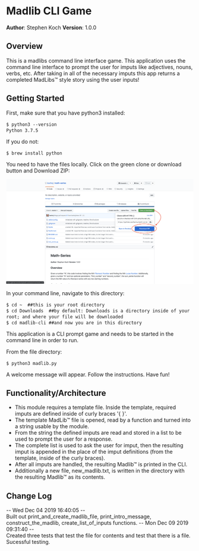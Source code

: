 # Madlib CLI Game

**Author**: Stephen Koch
**Version**: 1.0.0

## Overview
This is a madlibs command line interface game. This application uses the command line interface to prompt the user for imputs like adjectives, nouns, verbs, etc. After taking in all of the necessary imputs this app returns a completed MadLibs™ style story using the user inputs!

## Getting Started

First, make sure that you have python3 installed:
```
$ python3 --version
Python 3.7.5
```
If you do not:
```
$ brew install python
```
You need to have the files locally. Click on the green clone or download button and Download ZIP:

![Click_to_download](/assets/Click_to_download_x6c0g16lz.png)


In your command line, navigate to this directory:
```
$ cd ~  ##this is your root directory
$ cd Downloads  ##by default: Downloads is a directory inside of your root; and where your file will be downloaded
$ cd madlib-cli ##and now you are in this directory
```
This application is a CLI prompt game and needs to be started in the command line in order to run.

From the file directory:
```
$ python3 madlib.py
```
A welcome message will appear. Follow the instructions. Have fun!


## Functionality/Architecture
- This module requires a template file. Inside the template, required imputs are defined inside of curly braces '{ }'.<br>
- The template MadLib™ file is opened, read by a function and turned into a string usable by the module.<br>
- From the string the defined imputs are read and stored in a list to be used to prompt the user for a response.<br>
- The complete list is used to ask the user for imput, then the resulting imput is appended in the place of the imput definitions (from the template, inside of the curly braces).<br>
- After all imputs are handled, the resulting Madlib™ is printed in the CLI.<br>
- Additionally a new file, new_madlib.txt, is written in the directory with the resulting Madlib™ as its contents.

## Change Log
-- Wed Dec 04 2019 16:40:05 --<br>Built out print_and_create_madlib_file, print_intro_message, construct_the_madlib, create_list_of_inputs functions.
-- Mon Dec 09 2019 09:31:40 -- <br>Created three tests that test the file for contents and test that there is a file. Sucessful testing.
